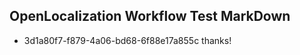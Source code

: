 ## OpenLocalization Workflow Test MarkDown
* 3d1a80f7-f879-4a06-bd68-6f88e17a855c thanks!

<!--HONumber=Aug16_HO4-->


